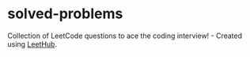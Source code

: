 # solved-problems
Collection of LeetCode questions to ace the coding interview! - Created using [LeetHub](https://github.com/QasimWani/LeetHub).

